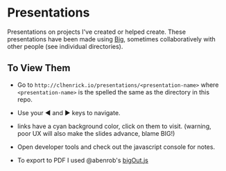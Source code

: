 # Presentations
Presentations on projects I've created or helped create. These presentations have been made using [Big](https://github.com/tmcw/big), sometimes collaboratively with other people (see individual directories).

## To View Them
- Go to `http://clhenrick.io/presentations/<presentation-name>` where `<presentation-name>` is the spelled the same as the directory in this repo.

- Use your &#9664; and &#9654; keys to navigate.

- links have a cyan background color, click on them to visit. (warning, poor UX will also make the slides advance, blame BIG!)

- Open developer tools and check out the javascript console for notes.

- To export to PDF I used @abenrob's [bigOut.js](https://github.com/abenrob/bigout)